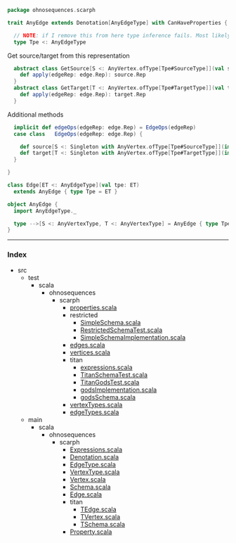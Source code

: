 
```scala
package ohnosequences.scarph

trait AnyEdge extends Denotation[AnyEdgeType] with CanHaveProperties { edge =>

  // NOTE: if I remove this from here type inference fails. Most likely a bug
  type Tpe <: AnyEdgeType
```

Get source/target from this representation

```scala
  abstract class GetSource[S <: AnyVertex.ofType[Tpe#SourceType]](val source: S) {
    def apply(edgeRep: edge.Rep): source.Rep
  }
  abstract class GetTarget[T <: AnyVertex.ofType[Tpe#TargetType]](val target: T) {
    def apply(edgeRep: edge.Rep): target.Rep
  }
```

Additional methods

```scala
  implicit def edgeOps(edgeRep: edge.Rep) = EdgeOps(edgeRep)
  case class   EdgeOps(edgeRep: edge.Rep) {

    def source[S <: Singleton with AnyVertex.ofType[Tpe#SourceType]](implicit getter: GetSource[S]) = getter(edgeRep)
    def target[T <: Singleton with AnyVertex.ofType[Tpe#TargetType]](implicit getter: GetTarget[T]) = getter(edgeRep)
  }

}

class Edge[ET <: AnyEdgeType](val tpe: ET) 
  extends AnyEdge { type Tpe = ET }

object AnyEdge {
  import AnyEdgeType._

  type -->[S <: AnyVertexType, T <: AnyVertexType] = AnyEdge { type Tpe <: S ==> T }
}

```


------

### Index

+ src
  + test
    + scala
      + ohnosequences
        + scarph
          + [properties.scala][test/scala/ohnosequences/scarph/properties.scala]
          + restricted
            + [SimpleSchema.scala][test/scala/ohnosequences/scarph/restricted/SimpleSchema.scala]
            + [RestrictedSchemaTest.scala][test/scala/ohnosequences/scarph/restricted/RestrictedSchemaTest.scala]
            + [SimpleSchemaImplementation.scala][test/scala/ohnosequences/scarph/restricted/SimpleSchemaImplementation.scala]
          + [edges.scala][test/scala/ohnosequences/scarph/edges.scala]
          + [vertices.scala][test/scala/ohnosequences/scarph/vertices.scala]
          + titan
            + [expressions.scala][test/scala/ohnosequences/scarph/titan/expressions.scala]
            + [TitanSchemaTest.scala][test/scala/ohnosequences/scarph/titan/TitanSchemaTest.scala]
            + [TitanGodsTest.scala][test/scala/ohnosequences/scarph/titan/TitanGodsTest.scala]
            + [godsImplementation.scala][test/scala/ohnosequences/scarph/titan/godsImplementation.scala]
            + [godsSchema.scala][test/scala/ohnosequences/scarph/titan/godsSchema.scala]
          + [vertexTypes.scala][test/scala/ohnosequences/scarph/vertexTypes.scala]
          + [edgeTypes.scala][test/scala/ohnosequences/scarph/edgeTypes.scala]
  + main
    + scala
      + ohnosequences
        + scarph
          + [Expressions.scala][main/scala/ohnosequences/scarph/Expressions.scala]
          + [Denotation.scala][main/scala/ohnosequences/scarph/Denotation.scala]
          + [EdgeType.scala][main/scala/ohnosequences/scarph/EdgeType.scala]
          + [VertexType.scala][main/scala/ohnosequences/scarph/VertexType.scala]
          + [Vertex.scala][main/scala/ohnosequences/scarph/Vertex.scala]
          + [Schema.scala][main/scala/ohnosequences/scarph/Schema.scala]
          + [Edge.scala][main/scala/ohnosequences/scarph/Edge.scala]
          + titan
            + [TEdge.scala][main/scala/ohnosequences/scarph/titan/TEdge.scala]
            + [TVertex.scala][main/scala/ohnosequences/scarph/titan/TVertex.scala]
            + [TSchema.scala][main/scala/ohnosequences/scarph/titan/TSchema.scala]
          + [Property.scala][main/scala/ohnosequences/scarph/Property.scala]

[test/scala/ohnosequences/scarph/properties.scala]: ../../../../test/scala/ohnosequences/scarph/properties.scala.md
[test/scala/ohnosequences/scarph/restricted/SimpleSchema.scala]: ../../../../test/scala/ohnosequences/scarph/restricted/SimpleSchema.scala.md
[test/scala/ohnosequences/scarph/restricted/RestrictedSchemaTest.scala]: ../../../../test/scala/ohnosequences/scarph/restricted/RestrictedSchemaTest.scala.md
[test/scala/ohnosequences/scarph/restricted/SimpleSchemaImplementation.scala]: ../../../../test/scala/ohnosequences/scarph/restricted/SimpleSchemaImplementation.scala.md
[test/scala/ohnosequences/scarph/edges.scala]: ../../../../test/scala/ohnosequences/scarph/edges.scala.md
[test/scala/ohnosequences/scarph/vertices.scala]: ../../../../test/scala/ohnosequences/scarph/vertices.scala.md
[test/scala/ohnosequences/scarph/titan/expressions.scala]: ../../../../test/scala/ohnosequences/scarph/titan/expressions.scala.md
[test/scala/ohnosequences/scarph/titan/TitanSchemaTest.scala]: ../../../../test/scala/ohnosequences/scarph/titan/TitanSchemaTest.scala.md
[test/scala/ohnosequences/scarph/titan/TitanGodsTest.scala]: ../../../../test/scala/ohnosequences/scarph/titan/TitanGodsTest.scala.md
[test/scala/ohnosequences/scarph/titan/godsImplementation.scala]: ../../../../test/scala/ohnosequences/scarph/titan/godsImplementation.scala.md
[test/scala/ohnosequences/scarph/titan/godsSchema.scala]: ../../../../test/scala/ohnosequences/scarph/titan/godsSchema.scala.md
[test/scala/ohnosequences/scarph/vertexTypes.scala]: ../../../../test/scala/ohnosequences/scarph/vertexTypes.scala.md
[test/scala/ohnosequences/scarph/edgeTypes.scala]: ../../../../test/scala/ohnosequences/scarph/edgeTypes.scala.md
[main/scala/ohnosequences/scarph/Expressions.scala]: Expressions.scala.md
[main/scala/ohnosequences/scarph/Denotation.scala]: Denotation.scala.md
[main/scala/ohnosequences/scarph/EdgeType.scala]: EdgeType.scala.md
[main/scala/ohnosequences/scarph/VertexType.scala]: VertexType.scala.md
[main/scala/ohnosequences/scarph/Vertex.scala]: Vertex.scala.md
[main/scala/ohnosequences/scarph/Schema.scala]: Schema.scala.md
[main/scala/ohnosequences/scarph/Edge.scala]: Edge.scala.md
[main/scala/ohnosequences/scarph/titan/TEdge.scala]: titan/TEdge.scala.md
[main/scala/ohnosequences/scarph/titan/TVertex.scala]: titan/TVertex.scala.md
[main/scala/ohnosequences/scarph/titan/TSchema.scala]: titan/TSchema.scala.md
[main/scala/ohnosequences/scarph/Property.scala]: Property.scala.md